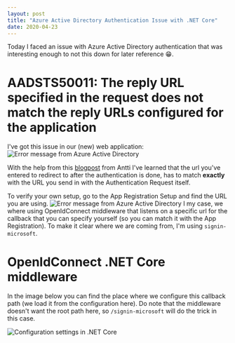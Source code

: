 ```yaml
---
layout: post
title: "Azure Active Directory Authentication Issue with .NET Core"
date: 2020-04-23
---
```


Today I faced an issue with Azure Active Directory authentication that was interesting enough to not this down for later reference 😁.

# AADSTS50011: The reply URL specified in the request does not match the reply URLs configured for the application

I've got this issue in our (new) web application:
![Error message from Azure Active Directory](/images/2020/20200423/2020/20200423_01_Issue.png)

With the help from this [blogpost](
https://www.koskila.net/aadsts50011-the-reply-address-does-not-match-the-reply-addresses-configured/) from Antti I've learned that the url you've entered to redirect to after the authentication is done, has to match **exactly** with the URL you send in with the Authentication Request itself.

To verify your own setup, go to the App Registration Setup and find the URL you are using.
![Error message from Azure Active Directory](/images/2020/20200423/2020/20200423_02_AppRegistration.png)
I my case, we where using OpenIdConnect middleware that listens on a specific url for the callback that you can specify yourself (so you can match it with the App Registration). To make it clear where we are coming from, I'm using `signin-microsoft`.

# OpenIdConnect .NET Core middleware
In the image below you can find the place where we configure this callback path (we load it from the configuration here). Do note that the middleware doesn't want the root path here, so `/signin-microsoft` will do the trick in this case.

![Configuration settings in .NET Core](/images/2020/20200423/2020/20200423_03_NET_Core_Settings.png)
